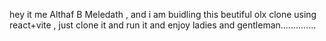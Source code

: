 hey it me Althaf B Meledath , and i am buidling this beutiful olx clone using react+vite , just clone it and run it and enjoy  ladies and gentleman..............